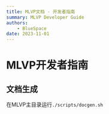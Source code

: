 ```yaml
---
title: MLVP文档 - 开发者指南
summary: MLVP Developer Guide
authors:
    - BlueSpace
date: 2023-11-01
---
```


# MLVP开发者指南

## 文档生成

在MLVP主目录运行`./scripts/docgen.sh`